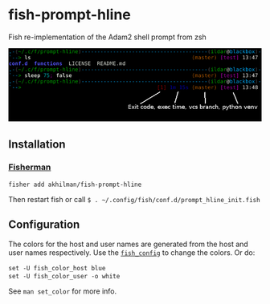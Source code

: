 # fish-prompt-hline
Fish re-implementation of the Adam2 shell prompt from zsh

![Screenshot](screenshot.png)


Installation
------------

### [Fisherman](https://github.com/fisherman/fisherman)

    fisher add akhilman/fish-prompt-hline

Then restart fish or call `$ . ~/.config/fish/conf.d/prompt_hline_init.fish`


Configuration
-------------

The colors for the host and user names are generated from the host
and user names respectively.  Use the
[`fish_config`](https://fishshell.com/docs/current/cmds/fish_config.html)
to change the colors.
Or do:
```
set -U fish_color_host blue
set -U fish_color_user -o white
```
See `man set_color` for more info.
